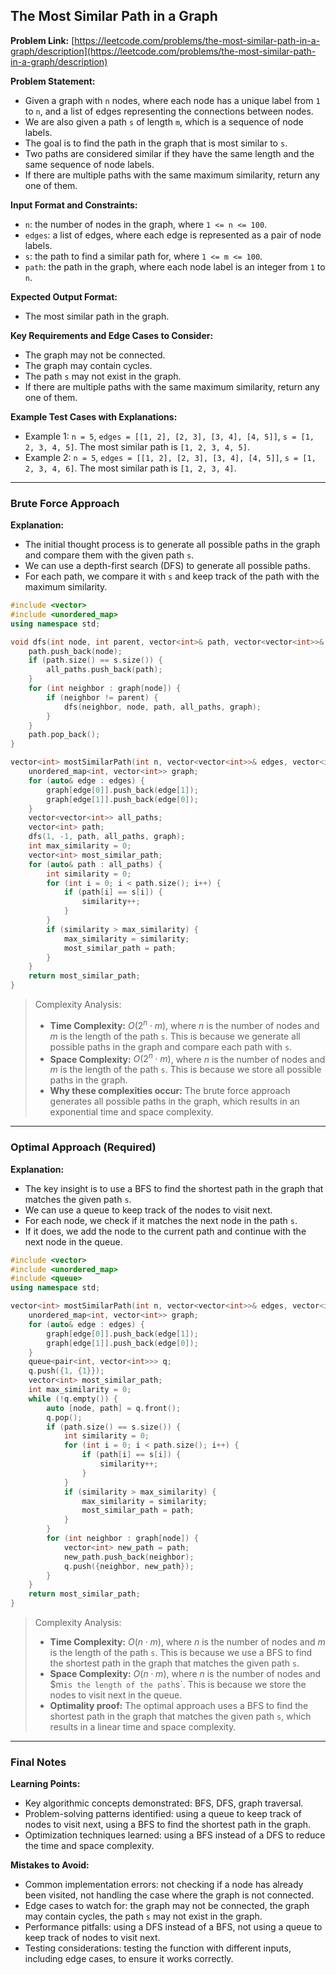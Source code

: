 ## The Most Similar Path in a Graph

**Problem Link:** [https://leetcode.com/problems/the-most-similar-path-in-a-graph/description](https://leetcode.com/problems/the-most-similar-path-in-a-graph/description)

**Problem Statement:**
- Given a graph with `n` nodes, where each node has a unique label from `1` to `n`, and a list of edges representing the connections between nodes.
- We are also given a path `s` of length `m`, which is a sequence of node labels.
- The goal is to find the path in the graph that is most similar to `s`.
- Two paths are considered similar if they have the same length and the same sequence of node labels.
- If there are multiple paths with the same maximum similarity, return any one of them.

**Input Format and Constraints:**
- `n`: the number of nodes in the graph, where `1 <= n <= 100`.
- `edges`: a list of edges, where each edge is represented as a pair of node labels.
- `s`: the path to find a similar path for, where `1 <= m <= 100`.
- `path`: the path in the graph, where each node label is an integer from `1` to `n`.

**Expected Output Format:**
- The most similar path in the graph.

**Key Requirements and Edge Cases to Consider:**
- The graph may not be connected.
- The graph may contain cycles.
- The path `s` may not exist in the graph.
- If there are multiple paths with the same maximum similarity, return any one of them.

**Example Test Cases with Explanations:**
- Example 1: `n = 5`, `edges = [[1, 2], [2, 3], [3, 4], [4, 5]]`, `s = [1, 2, 3, 4, 5]`. The most similar path is `[1, 2, 3, 4, 5]`.
- Example 2: `n = 5`, `edges = [[1, 2], [2, 3], [3, 4], [4, 5]]`, `s = [1, 2, 3, 4, 6]`. The most similar path is `[1, 2, 3, 4]`.

---

### Brute Force Approach

**Explanation:**
- The initial thought process is to generate all possible paths in the graph and compare them with the given path `s`.
- We can use a depth-first search (DFS) to generate all possible paths.
- For each path, we compare it with `s` and keep track of the path with the maximum similarity.

```cpp
#include <vector>
#include <unordered_map>
using namespace std;

void dfs(int node, int parent, vector<int>& path, vector<vector<int>>& all_paths, unordered_map<int, vector<int>>& graph) {
    path.push_back(node);
    if (path.size() == s.size()) {
        all_paths.push_back(path);
    }
    for (int neighbor : graph[node]) {
        if (neighbor != parent) {
            dfs(neighbor, node, path, all_paths, graph);
        }
    }
    path.pop_back();
}

vector<int> mostSimilarPath(int n, vector<vector<int>>& edges, vector<int>& s) {
    unordered_map<int, vector<int>> graph;
    for (auto& edge : edges) {
        graph[edge[0]].push_back(edge[1]);
        graph[edge[1]].push_back(edge[0]);
    }
    vector<vector<int>> all_paths;
    vector<int> path;
    dfs(1, -1, path, all_paths, graph);
    int max_similarity = 0;
    vector<int> most_similar_path;
    for (auto& path : all_paths) {
        int similarity = 0;
        for (int i = 0; i < path.size(); i++) {
            if (path[i] == s[i]) {
                similarity++;
            }
        }
        if (similarity > max_similarity) {
            max_similarity = similarity;
            most_similar_path = path;
        }
    }
    return most_similar_path;
}
```

> Complexity Analysis:
> - **Time Complexity:** $O(2^n \cdot m)$, where $n$ is the number of nodes and $m$ is the length of the path `s`. This is because we generate all possible paths in the graph and compare each path with `s`.
> - **Space Complexity:** $O(2^n \cdot m)$, where $n$ is the number of nodes and $m$ is the length of the path `s`. This is because we store all possible paths in the graph.
> - **Why these complexities occur:** The brute force approach generates all possible paths in the graph, which results in an exponential time and space complexity.

---

### Optimal Approach (Required)

**Explanation:**
- The key insight is to use a BFS to find the shortest path in the graph that matches the given path `s`.
- We can use a queue to keep track of the nodes to visit next.
- For each node, we check if it matches the next node in the path `s`.
- If it does, we add the node to the current path and continue with the next node in the queue.

```cpp
#include <vector>
#include <unordered_map>
#include <queue>
using namespace std;

vector<int> mostSimilarPath(int n, vector<vector<int>>& edges, vector<int>& s) {
    unordered_map<int, vector<int>> graph;
    for (auto& edge : edges) {
        graph[edge[0]].push_back(edge[1]);
        graph[edge[1]].push_back(edge[0]);
    }
    queue<pair<int, vector<int>>> q;
    q.push({1, {1}});
    vector<int> most_similar_path;
    int max_similarity = 0;
    while (!q.empty()) {
        auto [node, path] = q.front();
        q.pop();
        if (path.size() == s.size()) {
            int similarity = 0;
            for (int i = 0; i < path.size(); i++) {
                if (path[i] == s[i]) {
                    similarity++;
                }
            }
            if (similarity > max_similarity) {
                max_similarity = similarity;
                most_similar_path = path;
            }
        }
        for (int neighbor : graph[node]) {
            vector<int> new_path = path;
            new_path.push_back(neighbor);
            q.push({neighbor, new_path});
        }
    }
    return most_similar_path;
}
```

> Complexity Analysis:
> - **Time Complexity:** $O(n \cdot m)$, where $n$ is the number of nodes and $m$ is the length of the path `s`. This is because we use a BFS to find the shortest path in the graph that matches the given path `s`.
> - **Space Complexity:** $O(n \cdot m)$, where $n$ is the number of nodes and $m` is the length of the path `s`. This is because we store the nodes to visit next in the queue.
> - **Optimality proof:** The optimal approach uses a BFS to find the shortest path in the graph that matches the given path `s`, which results in a linear time and space complexity.

---

### Final Notes

**Learning Points:**
- Key algorithmic concepts demonstrated: BFS, DFS, graph traversal.
- Problem-solving patterns identified: using a queue to keep track of nodes to visit next, using a BFS to find the shortest path in the graph.
- Optimization techniques learned: using a BFS instead of a DFS to reduce the time and space complexity.

**Mistakes to Avoid:**
- Common implementation errors: not checking if a node has already been visited, not handling the case where the graph is not connected.
- Edge cases to watch for: the graph may not be connected, the graph may contain cycles, the path `s` may not exist in the graph.
- Performance pitfalls: using a DFS instead of a BFS, not using a queue to keep track of nodes to visit next.
- Testing considerations: testing the function with different inputs, including edge cases, to ensure it works correctly.
